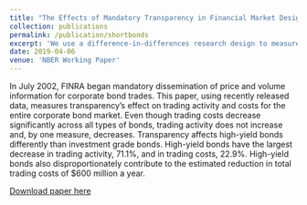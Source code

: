 ```yaml
---
title: "The Effects of Mandatory Transparency in Financial Market Design: Evidence from the Corporate Bond Market"
collection: publications
permalink: /publication/shortbonds
excerpt: 'We use a difference-in-differences research design to measure the impact of post-trade transparency on corporate bond trading activity and trading costs.'
date: 2019-04-06
venue: 'NBER Working Paper'
---
```

In July 2002, FINRA began mandatory dissemination of price and volume information for corporate bond trades.  This paper, using recently released data, measures transparency’s effect on trading activity and costs for the entire corporate bond market.  Even though trading costs decrease significantly across all types of bonds, trading activity does not increase and, by one measure, decreases.  Transparency affects high-yield bonds differently than investment grade bonds. High-yield bonds have the largest decrease in trading activity, 71.1%, and in trading costs, 22.9%.  High-yield bonds also disproportionately contribute to the estimated reduction in total trading costs of $600 million a year.

[Download paper here](http://tcovert.github.io/files/trace.pdf)

